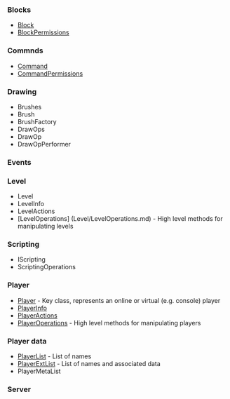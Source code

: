 ### Blocks
- [Block](Block/Block.md)
- [BlockPermissions](Block/BlockPermissions.md)

### Commnds
- [Command](Scripting/Commands.md)
- [CommandPermissions](Scripting/CommandPermissions.md)

### Drawing
- Brushes
- Brush
- BrushFactory
- DrawOps
- DrawOp
- DrawOpPerformer

### Events

### Level
- Level
- LevelInfo
- LevelActions
- [LevelOperations] (Level/LevelOperations.md) - High level methods for manipulating levels

### Scripting
- IScripting
- ScriptingOperations

### Player
- [Player](Player/Player.md) - Key class, represents an online or virtual (e.g. console) player
- [PlayerInfo](Player/PlayerInfo.md)
- [PlayerActions](Player/PlayerActions.md)
- [PlayerOperations](Player/PlayerOperations.md) - High level methods for manipulating players

### Player data
- [PlayerList](Player/PlayerList.md) - List of names
- [PlayerExtList](Player/PlayerExtList.md) - List of names and associated data
- PlayerMetaList

### Server
